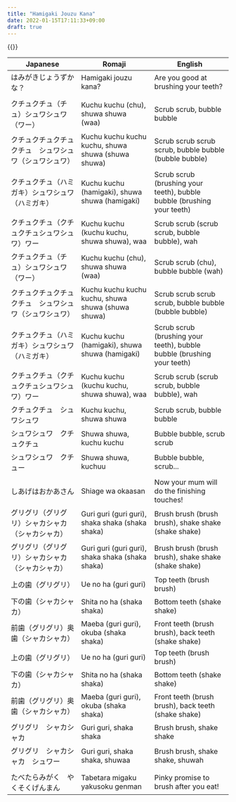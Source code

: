 ```yaml
---
title: "Hamigaki Jouzu Kana"
date: 2022-01-15T17:11:33+09:00
draft: true
---
```

{{<yt i-aVMyD2wEM>}}

| Japanese                                               | Romaji                                             | English                                                                |
|--------------------------------------------------------|----------------------------------------------------|------------------------------------------------------------------------|
| はみがきじょうずかな？                                 | Hamigaki jouzu kana?                               | Are you good at brushing your teeth?                                   |
|                                                        |                                                    |                                                                        |
| クチュクチュ（チュ）シュワシュワ（ワー）               | Kuchu kuchu (chu), shuwa shuwa (waa)               | Scrub scrub, bubble bubble                                             |
| クチュクチュクチュクチュ　シュワシュワ（シュワシュワ） | Kuchu kuchu kuchu kuchu, shuwa shuwa (shuwa shuwa) | Scrub scrub scrub scrub, bubble bubble (bubble bubble)                 |
| クチュクチュ（ハミガキ）シュワシュワ（ハミガキ）       | Kuchu kuchu (hamigaki), shuwa shuwa (hamigaki)     | Scrub scrub (brushing your teeth), bubble bubble (brushing your teeth) |
| クチュクチュ（クチュクチュシュワシュワ）ワー           | Kuchu kuchu (kuchu kuchu, shuwa shuwa), waa        | Scrub scrub (scrub scrub, bubble bubble), wah                          |
| クチュクチュ（チュ）シュワシュワ（ワー）               | Kuchu kuchu (chu), shuwa shuwa (waa)               | Scrub scrub (chu), bubble bubble (wah)                                 |
| クチュクチュクチュクチュ　シュワシュワ（シュワシュワ） | Kuchu kuchu kuchu kuchu, shuwa shuwa (shuwa shuwa) | Scrub scrub scrub scrub, bubble bubble (bubble bubble)                 |
| クチュクチュ（ハミガキ）シュワシュワ（ハミガキ）       | Kuchu kuchu (hamigaki), shuwa shuwa (hamigaki)     | Scrub scrub (brushing your teeth), bubble bubble (brushing your teeth) |
| クチュクチュ（クチュクチュシュワシュワ）ワー           | Kuchu kuchu (kuchu kuchu, shuwa shuwa), waa        | Scrub scrub (scrub scrub, bubble bubble), wah                          |
| クチュクチュ　シュワシュワ                             | Kuchu kuchu, shuwa shuwa                           | Scrub scrub, bubble bubble                                             |
| シュワシュワ　クチュクチュ                             | Shuwa shuwa, kuchu kuchu                           | Bubble bubble, scrub scrub                                             |
| シュワシュワ　クチュー                                 | Shuwa shuwa, kuchuu                                | Bubble bubble, scrub...                                                |
|                                                        |                                                    |                                                                        |
| しあげはおかあさん                                     | Shiage wa okaasan                                  | Now your mum will do the finishing touches!                            |
| グリグリ（グリグリ）シャカシャカ（シャカシャカ）       | Guri guri (guri guri), shaka shaka (shaka shaka)   | Brush brush (brush brush), shake shake (shake shake)                   |
| グリグリ（グリグリ）シャカシャカ（シャカシャカ）       | Guri guri (guri guri), shaka shaka (shaka shaka)   | Brush brush (brush brush), shake shake (shake shake)                   |
| 上の歯（グリグリ）                                     | Ue no ha (guri guri)                               | Top teeth (brush brush)                                                |
| 下の歯（シャカシャカ）                                 | Shita no ha (shaka shaka)                          | Bottom teeth (shake shake)                                             |
| 前歯（グリグリ）奥歯（シャカシャカ）                   | Maeba (guri guri), okuba (shaka shaka)             | Front teeth (brush brush), back teeth (shake shake)                    |
| 上の歯（グリグリ）                                     | Ue no ha (guri guri)                               | Top teeth (brush brush)                                                |
| 下の歯（シャカシャカ）                                 | Shita no ha (shaka shaka)                          | Bottom teeth (shake shake)                                             |
| 前歯（グリグリ）奥歯（シャカシャカ）                   | Maeba (guri guri), okuba (shaka shaka)             | Front teeth (brush brush), back teeth (shake shake)                    |
| グリグリ　シャカシャカ                                 | Guri guri, shaka shaka                             | Brush brush, shake shake                                               |
| グリグリ　シャカシャカ　シュワー                       | Guri guri, shaka shaka, shuwaa                     | Brush brush, shake shake, shuwah                                       |
|                                                        |                                                    |                                                                        |
| たべたらみがく　やくそくげんまん                       | Tabetara migaku yakusoku genman                    | Pinky promise to brush after you eat!                                  |

